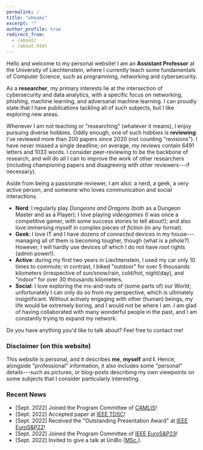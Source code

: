 ```yaml
---
permalink: /
title: "whoami"
excerpt: ""
author_profile: true
redirect_from: 
  - /about/
  - /about.html
---
```

Hello and welcome to my personal website! I am an **Assistant Professor** at the University of Liechtenstein, where I currently teach some fundamentals of Computer Science, such as programming, networking and cybersecurity. 

As a **researcher**, my primary interests lie at the intersection of cybersecurity and data analytics, with a specific focus on networking, phishing, machine learning, and adversarial machine learning. I can proudly state that I have publications tackling all of such subjects, but I like exploring new areas. 

Whenever I am not teaching or "researching" (whatever it means), I enjoy pursuing diverse hobbies. Oddly enough, one of such hobbies is **reviewing**: I've reviewed more than 200 papers since 2020 (not counting "revisions"). I have _never_ missed a single deadline; on average, my reviews contain 6491 letters and 1033 words. I consider peer-reviewing to be the backbone of research, and will do all I can to improve the work of other researchers (including championing papers and disagreeing with other reviewers---if necessary). 

Aside from being a passionate reviewer, I am also: a nerd, a geek, a very active person, and someone who loves communication and social interactions.
* **Nerd**: I regularly play _Dungeons and Dragons_ (both as a Dungeon Master and as a Player); I love playing _videogames_ (I was once a competitive gamer, with some success stories to tell about!); and also love immersing myself in complex pieces of *fiction* (in any format).
* **Geek**: I love IT and I have dozens of _connected_ devices in my house---managing all of them is becoming tougher, though (what is a _pihole_?). However, I will hardly use devices of which I do not have _root_ rights (admin power!). 
* **Active**: during my first two years in Liechtenstein, I used my car only 10 times to commute; in contrast, I biked "outdoor" for over 5 thousands kilometers (irrespective of sun/snow/rain, cold/hot, night/day), and "indoor" for over 30 thousands kilometers. 
* **Social**: I love exploring the ins-and-outs of (some parts of) our World; unfortunately I can only do so from my perspective, which is ultimately insignificant. Without actively engaging with other (human) beings, my life would be extremely boring, and I would not be where I am. I am glad of having collaborated with many wonderful people in the past, and I am constantly trying to expand my network.  

Do you have anything you'd like to talk about? Feel free to contact me!

### Disclaimer (on this website)

This website is personal, and it describes **me**, **myself** and **I**. Hence, alongside "professional" information, it also includes some "personal" details---such as pictures, or blog-posts describing my own viewpoints on some subjects that I consider particularly interesting.


### Recent News
* [Sept. 2022] <i class="fa fa-users"></i> Joined the Program Committee of [CAMLIS](https://www.camlis.org/organizing-committee)!
* [Sept. 2022] <i class="fa fa-newspaper"></i> Accepted paper at [IEEE TDSC](https://ieeexplore.ieee.org/xpl/RecentIssue.jsp?punumber=8858)!
* [Sept. 2022] <i class="fa fa-award"></i> Received the "Outstanding Presentation Award" at [IEEE EuroS&P22](https://www.ieee-security.org/TC/EuroSP2022/accepted_and_awards.html)!
* [Sept. 2022] <i class="fa fa-users"></i> Joined the Program Committee of [IEEE EuroS&P23](https://www.ieee-security.org/TC/EuroSP2023/committee-program.html)!
* [Sept. 2022] <i class="fa fa-comment"></i> Invited to give a talk at UniBo ([MSc.](https://www.unibo.it/en/teaching/course-unit-catalogue/course-unit/2022/472685)).